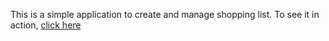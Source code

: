 This is a simple application to create and manage shopping list.
To see it in action, [click here](https://basic-react-shopping-list.netlify.app/)
